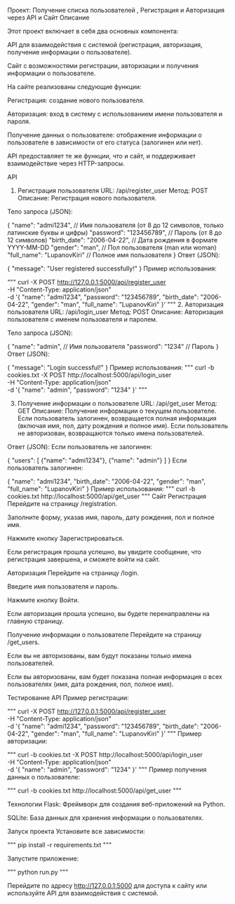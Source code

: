 Проект: Получение списка пользователей , Регистрация и Авторизация через API и Сайт
Описание

Этот проект включает в себя два основных компонента:

API для взаимодействия с системой (регистрация, авторизация, получение информации о пользователе).

Сайт с возможностями регистрации, авторизации и получения информации о пользователе.

На сайте реализованы следующие функции:

Регистрация: создание нового пользователя.

Авторизация: вход в систему с использованием имени пользователя и пароля.

Получение данных о пользователе: отображение информации о пользователе в зависимости от его статуса (залогинен или нет).

API предоставляет те же функции, что и сайт, и поддерживает взаимодействие через HTTP-запросы.

API
1. Регистрация пользователя
URL: /api/register_user
Метод: POST
Описание: Регистрация нового пользователя.

Тело запроса (JSON):

{
  "name": "admi1234",          // Имя пользователя (от 8 до 12 символов, только латинские буквы и цифры)
  "password": "123456789",     // Пароль (от 8 до 12 символов)
  "birth_date": "2006-04-22",  // Дата рождения в формате YYYY-MM-DD
  "gender": "man",             // Пол пользователя (man или woman)
  "full_name": "LupanovKiri"   // Полное имя пользователя
}
Ответ (JSON):

{
  "message": "User registered successfully!"
}
Пример использования:

"""
curl -X POST http://127.0.0.1:5000/api/register_user \
  -H "Content-Type: application/json" \
  -d '{
    "name": "admi1234",
    "password": "123456789",
    "birth_date": "2006-04-22",
    "gender": "man",
    "full_name": "LupanovKiri"
  }'
"""
2. Авторизация пользователя
URL: /api/login_user
Метод: POST
Описание: Авторизация пользователя с именем пользователя и паролем.

Тело запроса (JSON):

{
  "name": "admin",       // Имя пользователя
  "password": "1234"     // Пароль
}
Ответ (JSON):

{
  "message": "Login successful!"
}
Пример использования:
"""
curl -b cookies.txt -X POST http://localhost:5000/api/login_user \
  -H "Content-Type: application/json" \
  -d '{
    "name": "admin",
    "password": "1234"
  }'
"""

3. Получение информации о пользователе
URL: /api/get_user
Метод: GET
Описание: Получение информации о текущем пользователе. Если пользователь залогинен, возвращается полная информация (включая имя, пол, дату рождения и полное имя). Если пользователь не авторизован, возвращаются только имена пользователей.

Ответ (JSON): Если пользователь не залогинен:

{
  "users": [
    {"name": "admi1234"},
    {"name": "admin"}
  ]
}
Если пользователь залогинен:

{
  "name": "admi1234",
  "birth_date": "2006-04-22",
  "gender": "man",
  "full_name": "LupanovKiri"
}
Пример использования:
"""
curl -b cookies.txt http://localhost:5000/api/get_user
"""
Сайт
Регистрация
Перейдите на страницу /registration.

Заполните форму, указав имя, пароль, дату рождения, пол и полное имя.

Нажмите кнопку Зарегистрироваться.

Если регистрация прошла успешно, вы увидите сообщение, что регистрация завершена, и сможете войти на сайт.

Авторизация
Перейдите на страницу /login.

Введите имя пользователя и пароль.

Нажмите кнопку Войти.

Если авторизация прошла успешно, вы будете перенаправлены на главную страницу.

Получение информации о пользователе
Перейдите на страницу /get_users.

Если вы не авторизованы, вам будут показаны только имена пользователей.

Если вы авторизованы, вам будет показана полная информация о всех пользователях (имя, дата рождения, пол, полное имя).

Тестирование API
Пример регистрации:

"""
curl -X POST http://127.0.0.1:5000/api/register_user \
  -H "Content-Type: application/json" \
  -d '{
    "name": "admi1234",
    "password": "123456789",
    "birth_date": "2006-04-22",
    "gender": "man",
    "full_name": "LupanovKiri"
  }'
"""
Пример авторизации:

"""
curl -b cookies.txt -X POST http://localhost:5000/api/login_user \
  -H "Content-Type: application/json" \
  -d '{
    "name": "admin",
    "password": "1234"
  }'
"""
Пример получения данных о пользователе:

"""
curl -b cookies.txt http://localhost:5000/api/get_user
"""

Технологии
Flask: Фреймворк для создания веб-приложений на Python.

SQLite: База данных для хранения информации о пользователях.

Запуск проекта
Установите все зависимости:

"""
pip install -r requirements.txt
"""

Запустите приложение:

"""
python run.py
"""

Перейдите по адресу http://127.0.0.1:5000 для доступа к сайту или используйте API для взаимодействия с системой.

